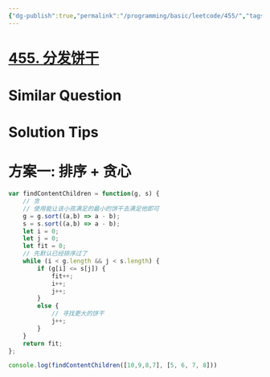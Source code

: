 ```yaml
---
{"dg-publish":true,"permalink":"/programming/basic/leetcode/455/","tags":["leetcode/greedy-algorithm"]}
---
```



# [455. 分发饼干](https://leetcode.cn/problems/assign-cookies/)

# Similar Question

# Solution Tips

# 方案一: 排序 + 贪心

```js
var findContentChildren = function(g, s) {
    // 贪
    // 使用能让该小孩满足的最小的饼干去满足他即可
    g = g.sort((a,b) => a - b);
    s = s.sort((a,b) => a - b);
    let i = 0;
    let j = 0;
    let fit = 0;
    // 先默认已经排序过了
    while (i < g.length && j < s.length) {
        if (g[i] <= s[j]) {
            fit++;
            i++;
            j++;
        }
        else {
            // 寻找更大的饼干
            j++;
        }
    }
    return fit;
};

console.log(findContentChildren([10,9,8,7], [5, 6, 7, 8]))
```
